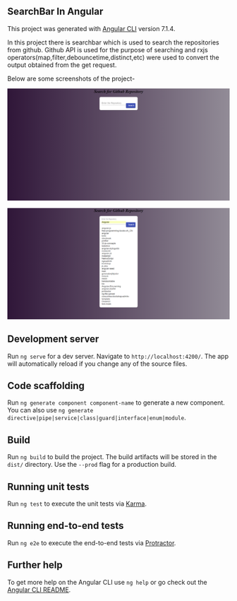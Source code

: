 ## SearchBar In Angular

This project was generated with [Angular CLI](https://github.com/angular/angular-cli) version 7.1.4.

In this project there is searchbar which is used to search the repositories from github. 
Github API is used for the purpose of searching and rxjs operators(map,filter,debouncetime,distinct,etc) were used to convert the output obtained from the get request.


Below are some screenshots of the project-

![image](https://github.com/sanskriti-dev/SearchBar_In_Angular/blob/master/src/assets/Screenshots/searchbar1.png)

![image](https://github.com/sanskriti-dev/SearchBar_In_Angular/blob/master/src/assets/Screenshots/searchbar2.png)

## Development server

Run `ng serve` for a dev server. Navigate to `http://localhost:4200/`. The app will automatically reload if you change any of the source files.

## Code scaffolding

Run `ng generate component component-name` to generate a new component. You can also use `ng generate directive|pipe|service|class|guard|interface|enum|module`.

## Build

Run `ng build` to build the project. The build artifacts will be stored in the `dist/` directory. Use the `--prod` flag for a production build.

## Running unit tests

Run `ng test` to execute the unit tests via [Karma](https://karma-runner.github.io).

## Running end-to-end tests

Run `ng e2e` to execute the end-to-end tests via [Protractor](http://www.protractortest.org/).

## Further help

To get more help on the Angular CLI use `ng help` or go check out the [Angular CLI README](https://github.com/angular/angular-cli/blob/master/README.md).
